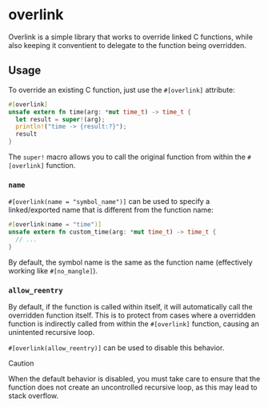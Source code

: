 # overlink

Overlink is a simple library that works to override linked C functions, while
also keeping it conventient to delegate to the function being overridden.

## Usage

To override an existing C function, just use the `#[overlink]` attribute:

```rust
#[overlink]
unsafe extern fn time(arg: *mut time_t) -> time_t {
  let result = super!(arg);
  println!("time -> {result:?}");
  result
}
```

The `super!` macro allows you to call the original function from within the
`#[overlink]` function.

### `name`

`#[overlink(name = "symbol_name")]` can be used to specify a linked/exported name
that is different from the function name:

```rust
#[overlink(name = "time")]
unsafe extern fn custom_time(arg: *mut time_t) -> time_t {
  // ...
}
```

By default, the symbol name is the same as the function name (effectively working
like `#[no_mangle]`).

### `allow_reentry`

By default, if the function is called within itself, it will automatically call
the overridden function itself. This is to protect from cases where a overridden
function is indirectly called from within the `#[overlink]` function, causing an
unintented recursive loop.

`#[overlink(allow_reentry)]` can be used to disable this behavior.

> [!CAUTION]
> When the default behavior is disabled, you must take care to ensure that the
> function does not create an uncontrolled recursive loop, as this may lead to
> stack overflow.
